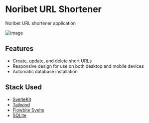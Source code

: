 # Noribet URL Shortener
Noribet URL shortener application

![image](https://github.com/user-attachments/assets/1f8b2ad3-3ed2-48a6-bb38-c2a8b4f20218)

## Features
- Create, update, and delete short URLs
- Responsive design for use on both desktop and mobile devices
- Automatic database installation

## Stack Used
- [SvelteKit](https://svelte.dev/)
- [Tailwind](https://tailwindcss.com/)
- [Flowbite Svelte](https://flowbite-svelte.com/)
- [SQLite](https://www.sqlite.org/)
